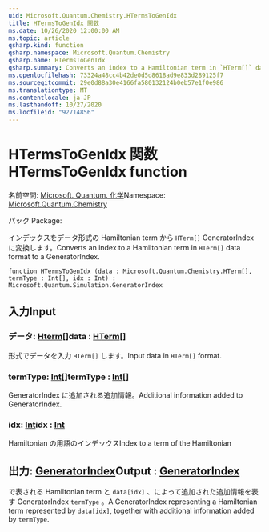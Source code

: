 ```yaml
---
uid: Microsoft.Quantum.Chemistry.HTermsToGenIdx
title: HTermsToGenIdx 関数
ms.date: 10/26/2020 12:00:00 AM
ms.topic: article
qsharp.kind: function
qsharp.namespace: Microsoft.Quantum.Chemistry
qsharp.name: HTermsToGenIdx
qsharp.summary: Converts an index to a Hamiltonian term in `HTerm[]` data format to a GeneratorIndex.
ms.openlocfilehash: 73324a48cc4b42de0d5d8618ad9e833d289125f7
ms.sourcegitcommit: 29e0d88a30e4166fa580132124b0eb57e1f0e986
ms.translationtype: MT
ms.contentlocale: ja-JP
ms.lasthandoff: 10/27/2020
ms.locfileid: "92714856"
---
```

# <a name="htermstogenidx-function"></a><span data-ttu-id="31f54-102">HTermsToGenIdx 関数</span><span class="sxs-lookup"><span data-stu-id="31f54-102">HTermsToGenIdx function</span></span>

<span data-ttu-id="31f54-103">名前空間: [Microsoft. Quantum. 化学](xref:Microsoft.Quantum.Chemistry)</span><span class="sxs-lookup"><span data-stu-id="31f54-103">Namespace: [Microsoft.Quantum.Chemistry](xref:Microsoft.Quantum.Chemistry)</span></span>

<span data-ttu-id="31f54-104">パック [](https://nuget.org/packages/)</span><span class="sxs-lookup"><span data-stu-id="31f54-104">Package: [](https://nuget.org/packages/)</span></span>


<span data-ttu-id="31f54-105">インデックスをデータ形式の Hamiltonian term から `HTerm[]` GeneratorIndex に変換します。</span><span class="sxs-lookup"><span data-stu-id="31f54-105">Converts an index to a Hamiltonian term in `HTerm[]` data format to a GeneratorIndex.</span></span>

```qsharp
function HTermsToGenIdx (data : Microsoft.Quantum.Chemistry.HTerm[], termType : Int[], idx : Int) : Microsoft.Quantum.Simulation.GeneratorIndex
```


## <a name="input"></a><span data-ttu-id="31f54-106">入力</span><span class="sxs-lookup"><span data-stu-id="31f54-106">Input</span></span>

### <a name="data--hterm"></a><span data-ttu-id="31f54-107">データ: [Hterm](xref:Microsoft.Quantum.Chemistry.HTerm)[]</span><span class="sxs-lookup"><span data-stu-id="31f54-107">data : [HTerm](xref:Microsoft.Quantum.Chemistry.HTerm)[]</span></span>

<span data-ttu-id="31f54-108">形式でデータを入力 `HTerm[]` します。</span><span class="sxs-lookup"><span data-stu-id="31f54-108">Input data in `HTerm[]` format.</span></span>


### <a name="termtype--int"></a><span data-ttu-id="31f54-109">termType: [Int](xref:microsoft.quantum.lang-ref.int)[]</span><span class="sxs-lookup"><span data-stu-id="31f54-109">termType : [Int](xref:microsoft.quantum.lang-ref.int)[]</span></span>

<span data-ttu-id="31f54-110">GeneratorIndex に追加される追加情報。</span><span class="sxs-lookup"><span data-stu-id="31f54-110">Additional information added to GeneratorIndex.</span></span>


### <a name="idx--int"></a><span data-ttu-id="31f54-111">idx: [Int](xref:microsoft.quantum.lang-ref.int)</span><span class="sxs-lookup"><span data-stu-id="31f54-111">idx : [Int](xref:microsoft.quantum.lang-ref.int)</span></span>

<span data-ttu-id="31f54-112">Hamiltonian の用語のインデックス</span><span class="sxs-lookup"><span data-stu-id="31f54-112">Index to a term of the Hamiltonian</span></span>



## <a name="output--generatorindex"></a><span data-ttu-id="31f54-113">出力: [GeneratorIndex](xref:Microsoft.Quantum.Simulation.GeneratorIndex)</span><span class="sxs-lookup"><span data-stu-id="31f54-113">Output : [GeneratorIndex](xref:Microsoft.Quantum.Simulation.GeneratorIndex)</span></span>

<span data-ttu-id="31f54-114">で表される Hamiltonian term と `data[idx]` 、によって追加された追加情報を表す GeneratorIndex `termType` 。</span><span class="sxs-lookup"><span data-stu-id="31f54-114">A GeneratorIndex representing a Hamiltonian term represented by `data[idx]`, together with additional information added by `termType`.</span></span>